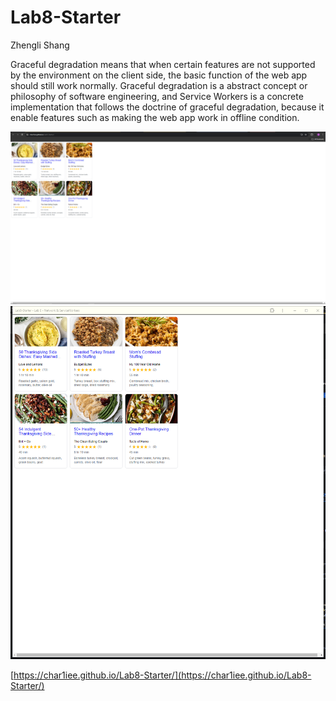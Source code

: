 # Lab8-Starter
Zhengli Shang

Graceful degradation means that when certain features are not supported by the environment on the client side, the basic function of the web app should still work normally. Graceful degradation is a abstract concept or philosophy of software engineering, and Service Workers is a concrete implementation that follows the doctrine of graceful degradation, because it enable features such as making the web app work in offline condition.

![pwa1](/pwa1.png)
![pwa2](/pwa2.png)

[https://char1iee.github.io/Lab8-Starter/](https://char1iee.github.io/Lab8-Starter/)

